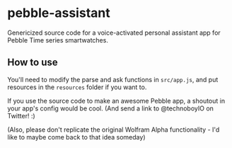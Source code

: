 # pebble-assistant
Genericized source code for a voice-activated personal assistant app for Pebble Time series smartwatches.


## How to use
You'll need to modify the parse and ask functions in `src/app.js`, and put resources in the `resources` folder if you want to.

If you use the source code to make an awesome Pebble app, a shoutout in your app's config would be cool. (And send a link to @technoboyIO on Twitter! :)


(Also, please don't replicate the original Wolfram Alpha functionality - I'd like to maybe come back to that idea someday)

